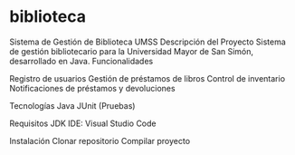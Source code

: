 # biblioteca
Sistema de Gestión de Biblioteca UMSS
Descripción del Proyecto
Sistema de gestión bibliotecario para la Universidad Mayor de San Simón, desarrollado en Java.
Funcionalidades

Registro de usuarios
Gestión de préstamos de libros
Control de inventario
Notificaciones de préstamos y devoluciones

Tecnologías
Java
JUnit (Pruebas)

Requisitos
JDK 
IDE: Visual Studio Code

Instalación
Clonar repositorio
Compilar proyecto
